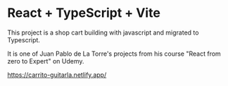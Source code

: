 # React + TypeScript + Vite

This project is a shop cart building with javascript and migrated to Typescript.

It is one of Juan Pablo de La Torre's projects from his course "React from zero to Expert" on Udemy.

https://carrito-guitarla.netlify.app/
